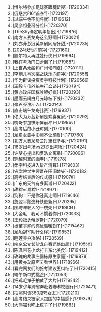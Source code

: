 
1. [博尔特参加足球赛跟腱断裂]-[1720334]
1. [俄悬赏F16“首杀”]-[1720197]
1. [过端午绝不能将就]-[1719612]
1. [吴彦祖叠滘分祖]-[1720370]
1. [TheShy确定明年复出]-[1719876]
1. [南方人赛龙舟这么野啊]-[1720021]
1. [刘亦菲彭冠英新剧同居好甜]-[1720235]
1. [2024快乐向前冲]-[1720160]
1. [凯尔特人再胜独行侠]-[1719994]
1. [我在考场门口滑倒了]-[1719887]
1. [上百条龙船和广州塔同框]-[1720110]
1. [李炮儿再次挑战快乐向前冲]-[1720558]
1. [华为辟谣投资柔宇科技计划]-[1720569]
1. [王毅与俄外长举行会谈]-[1720484]
1. [黄亦玫庄国栋吵架好疯]-[1720293]
1. [墨雨云间白月光琼枝下线]-[1720232]
1. [张百乔演坏人]-[1720143]
1. [直击端午龙舟比赛]-[1719937]
1. [佟大为万茜新剧是欢喜冤家]-[1720292]
1. [嘴哥参加快乐向前冲]-[1719866]
1. [高考后的小丑时刻]-[1720100]
1. [龙舟女鼓手巾帼不让须眉]-[1719760]
1. [北方人赛龙舟主打重在参与]-[1720191]
1. [18岁出考场vs23岁出考场]-[1720424]
1. [许梦心提出和贾浩文离婚]-[1720096]
1. [穿越时空的画卷]-[1719278]
1. [柔宇科技进入破产清算]-[1719603]
1. [农学院学生要赢在田间地头]-[1720182]
1. [高考结束后的仪式感]-[1719070]
1. [广东的天气有多离谱]-[1720422]
1. [甜粽vs咸粽]-[1718971]
1. [狗狗：不是你还真走啊]-[1719646]
1. [詹翌平陈逸轩快更新]-[1720295]
1. [压垮年轻人的一碗粥]-[1719836]
1. [大金毛：我可不惯着你]-[1720033]
1. [王毅抵达俄罗斯]-[1720079]
1. [被董宇辉的真诚温暖到了]-[1719462]
1. [龙船冠军队什么样]-[1719853]
1. [睡莲养护攻略]-[1720539]
1. [南京公安长沙龙舟赛遗憾出局]-[1719566]
1. [陈泽带花小龙打卡东北美食]-[1719412]
1. [玫瑰的故事庄国栋原生家庭]-[1719878]
1. [用黄亦玫原声去看世界]-[1718966]
1. [看完网友们的报考建议更纠结了]-[1720415]
1. [端午新中式挑战]-[1720053]
1. [把鸡毛掸子拍成了大片]-[1719842]
1. [14岁少年跨省奔赴姜春琳校园行]-[1720471]
1. [拍照时请360度夸女友]-[1720210]
1. [高考结束被家人包围的幸福感]-[1719379]
1. [大熊猫也吃上粽子了]-[1719862]
